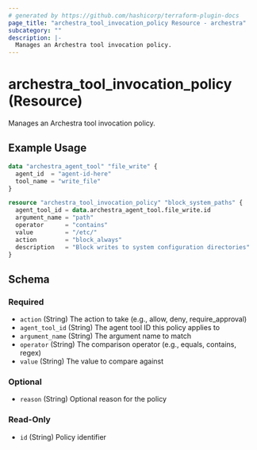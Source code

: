 ```yaml
---
# generated by https://github.com/hashicorp/terraform-plugin-docs
page_title: "archestra_tool_invocation_policy Resource - archestra"
subcategory: ""
description: |-
  Manages an Archestra tool invocation policy.
---
```


# archestra_tool_invocation_policy (Resource)

Manages an Archestra tool invocation policy.

## Example Usage

```terraform
data "archestra_agent_tool" "file_write" {
  agent_id  = "agent-id-here"
  tool_name = "write_file"
}

resource "archestra_tool_invocation_policy" "block_system_paths" {
  agent_tool_id = data.archestra_agent_tool.file_write.id
  argument_name = "path"
  operator      = "contains"
  value         = "/etc/"
  action        = "block_always"
  description   = "Block writes to system configuration directories"
}
```

<!-- schema generated by tfplugindocs -->
## Schema

### Required

- `action` (String) The action to take (e.g., allow, deny, require_approval)
- `agent_tool_id` (String) The agent tool ID this policy applies to
- `argument_name` (String) The argument name to match
- `operator` (String) The comparison operator (e.g., equals, contains, regex)
- `value` (String) The value to compare against

### Optional

- `reason` (String) Optional reason for the policy

### Read-Only

- `id` (String) Policy identifier
